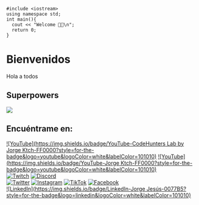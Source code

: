 ```
#include <iostream>
using namespace std;
int main(){
  cout << "Welcome 🖖🏻\n";
  return 0;
}
```
# Bienvenidos
Hola a todos

## Superpowers
![](https://github-readme-stats.vercel.app/api/top-langs/?username=JorgeKtch&layout=compact)

## Encuéntrame en:

[![YouTube](https://img.shields.io/badge/YouTube-CodeHunters Lab by Jorge Ktch-FF0000?style=for-the-badge&logo=youtube&logoColor=white&labelColor=101010)](https://youtube.com/@jorgektch)
[![YouTube](https://img.shields.io/badge/YouTube-Jorge Ktch-FF0000?style=for-the-badge&logo=youtube&logoColor=white&labelColor=101010)](https://youtube.com/@codehunterslab)
</br>
[![Twitch](https://img.shields.io/badge/Twitch-JorgeKtch-9146FF?style=for-the-badge&logo=twitch&logoColor=white&labelColor=101010)](https://twitch.tv/mouredev)
[![Discord](https://img.shields.io/badge/Discord-v-5865F2?style=for-the-badge&logo=discord&logoColor=white&labelColor=101010)](https://mouredev.com/discord)
</br>
[![Twitter](https://img.shields.io/badge/Twitter-@JorgeKtch-1DA1F2?style=for-the-badge&logo=twitter&logoColor=white&labelColor=101010)](https://twitter.com/jorgektch)
[![Instagram](https://img.shields.io/badge/Instagram-@v-E4405F?style=for-the-badge&logo=instagram&logoColor=white&labelColor=101010)](https://instagram.com/jorgektch)
[![TikTok](https://img.shields.io/badge/TikTok-@v-69C9D0?style=for-the-badge&logo=tiktok&logoColor=white&labelColor=101010)](https://tiktok.com/@jorgektch)
[![Facebook](https://img.shields.io/badge/Facebook-@v-1877F2?style=for-the-badge&logo=facebook&logoColor=white&labelColor=101010)](https://facebook.com/jorgektch)
</br>
[![LinkedIn](https://img.shields.io/badge/LinkedIn-Jorge Jesús-0077B5?style=for-the-badge&logo=linkedin&logoColor=white&labelColor=101010)](https://www.linkedin.com/in/jorgejesusquispevillaverde)
